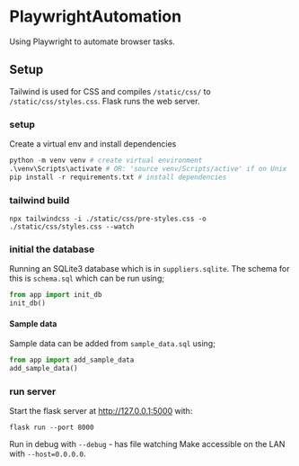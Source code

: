 # PlaywrightAutomation
Using Playwright to automate browser tasks.

## Setup
Tailwind is used for CSS and compiles `/static/css/` to `/static/css/styles.css`.
Flask runs the web server.

### setup
Create a virtual env and install dependencies

```python
python -m venv venv # create virtual environment
.\venv\Scripts\activate # OR: 'source venv/Scripts/active' if on Unix
pip install -r requirements.txt # install dependencies
```

### tailwind build

```cli
npx tailwindcss -i ./static/css/pre-styles.css -o ./static/css/styles.css --watch
```

### initial the database
Running an SQLite3 database which is in `suppliers.sqlite`. The schema for this is `schema.sql` which
can be run using;
```python
from app import init_db
init_db()
```

#### Sample data
Sample data can be added from `sample_data.sql` using;
```python
from app import add_sample_data
add_sample_data()
```

### run server
Start the flask server at http://127.0.0.1:5000 with:

```cli
flask run --port 8000
```
Run in debug with `--debug` - has file watching
Make accessible on the LAN with `--host=0.0.0.0`.